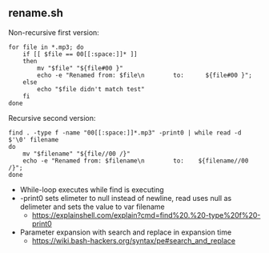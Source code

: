 ## rename.sh

Non-recursive first version:

```
for file in *.mp3; do
	if [[ $file == 00[[:space:]]* ]]
	then
		mv "$file" "${file#00 }"
		echo -e "Renamed from: $file\n        to:      ${file#00 }";
	else
		echo "$file didn't match test"
	fi 
done
```

Recursive second version:

```
find . -type f -name "00[[:space:]]*.mp3" -print0 | while read -d $'\0' filename
do
	mv "$filename" "${file//00 /}"
	echo -e "Renamed from: $filename\n        to:    ${filename//00 /}";
done
```

- While-loop executes while find is executing
- -print0 sets elimeter to null instead of newline, read uses null as delimeter and sets the value to var filename
  - https://explainshell.com/explain?cmd=find%20.%20-type%20f%20-print0
- Parameter expansion with search and replace in expansion time
  - https://wiki.bash-hackers.org/syntax/pe#search_and_replace
